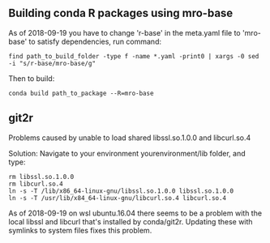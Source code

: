 ## Building conda R packages using mro-base

As of 2018-09-19 you have to change 'r-base' in the meta.yaml file to 'mro-base' to satisfy dependencies, run command:

```shell
find path_to_build_folder -type f -name *.yaml -print0 | xargs -0 sed -i "s/r-base/mro-base/g"
```

Then to build:
```shell
conda build path_to_package --R=mro-base
```

## git2r

Problems caused by unable to load shared libssl.so.1.0.0 and libcurl.so.4

Solution: Navigate to your environment yourenvironment/lib folder, and type:

```shell
rm libssl.so.1.0.0
rm libcurl.so.4
ln -s -T /lib/x86_64-linux-gnu/libssl.so.1.0.0 libssl.so.1.0.0
ln -s -T /usr/lib/x84_64-linux-gnu/libcurl.so.4 libcurl.so.4
```
As of 2018-09-19 on wsl ubuntu.16.04 there seems to be a problem with the local libssl and libcurl that's installed by conda/git2r. Updating these with symlinks to system files fixes this problem.

